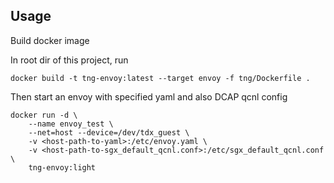 ## Usage

Build docker image

In root dir of this project, run
```shell
docker build -t tng-envoy:latest --target envoy -f tng/Dockerfile .
```

Then start an envoy with specified yaml and also DCAP qcnl config
```shell
docker run -d \
    --name envoy_test \
    --net=host --device=/dev/tdx_guest \
    -v <host-path-to-yaml>:/etc/envoy.yaml \
    -v <host-path-to-sgx_default_qcnl.conf>:/etc/sgx_default_qcnl.conf \
    tng-envoy:light
```